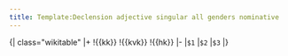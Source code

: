 ```yaml
---
title: Template:Declension adjective singular all genders nominative
---
```


{| class="wikitable"
|+
!{{kk}}
!{{kvk}}
!{{hk}}
|-
|`$1`
|`$2`
|`$3`
|}

